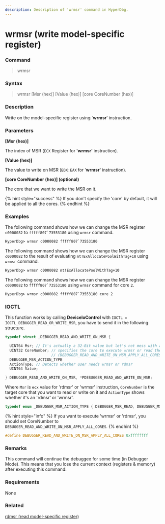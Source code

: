 ```yaml
---
description: Description of 'wrmsr' command in HyperDbg.
---
```


# wrmsr (write model-specific register)

### Command

> wrmsr

### Syntax

> wrmsr \[Msr (hex)] \[Value (hex)] \[core CoreNumber (hex)]

### Description

Write on the model-specific register using '**wrmsr**' instruction.

### Parameters

**\[Msr (hex)]**

The index of MSR (`ECX` Register for '**wrmsr**' instruction).

**\[Value (hex)]**

The value to write on MSR (`EDX:EAX` for '**wrmsr**' instruction).

**\[core CoreNumber (hex)] (optional)**

The core that we want to write the MSR on it.

{% hint style="success" %}
If you don't specify the 'core' by default, it will be applied to all the cores.
{% endhint %}

### Examples

The following command shows how we can change the MSR register `c0000082` to ``fffff807`73553180`` using `wrmsr` command.

```diff
HyperDbg> wrmsr c0000082 fffff807`73553180
```

The following command shows how we can change the MSR register `c0000082` to the result of evaluating `nt!ExAllocatePoolWithTag+10` using `wrmsr` command.

```diff
HyperDbg> wrmsr c0000082 nt!ExAllocatePoolWithTag+10
```

The following command shows how we can change the MSR register `c0000082` to ``fffff807`73553180`` using `wrmsr` command for core `2`.

```diff
HyperDbg> wrmsr c0000082 fffff807`73553180 core 2
```

### IOCTL

This function works by calling **DeviceIoControl** with `IOCTL = IOCTL_DEBUGGER_READ_OR_WRITE_MSR`, you have to send it in the following structure.

```c
typedef struct _DEBUGGER_READ_AND_WRITE_ON_MSR {

  UINT64 Msr; // It's actually a 32-Bit value but let's not mess with a register
  UINT32 CoreNumber; // specifies the core to execute wrmsr or read the msr
                     // (DEBUGGER_READ_AND_WRITE_ON_MSR_APPLY_ALL_CORES mean all the cores)
  DEBUGGER_MSR_ACTION_TYPE
  ActionType; // Detects whether user needs wrmsr or rdmsr
  UINT64 Value;

} DEBUGGER_READ_AND_WRITE_ON_MSR, *PDEBUGGER_READ_AND_WRITE_ON_MSR;
```

Where `Msr` is `ecx` value for 'rdmsr' or 'wrmsr' instruction, `CoreNumber` is the target core that you want to read or write on it and `ActionType` shows whether it's an 'rdmsr' or 'wrmsr'.

```c
typedef enum _DEBUGGER_MSR_ACTION_TYPE { DEBUGGER_MSR_READ, DEBUGGER_MSR_WRITE } DEBUGGER_MSR_ACTION_TYPE;
```

{% hint style="info" %}
If you want to execute 'wrmsr' or 'rdmsr', you should set CoreNumber to `DEBUGGER_READ_AND_WRITE_ON_MSR_APPLY_ALL_CORES`.
{% endhint %}

```c
#define DEBUGGER_READ_AND_WRITE_ON_MSR_APPLY_ALL_CORES 0xffffffff
```

### Remarks

This command will continue the debuggee for some time (in Debugger Mode). This means that you lose the current context (registers & memory) after executing this command.

### Requirements

None

### Related

[rdmsr (read model-specific register)](https://docs.hyperdbg.org/commands/debugging-commands/rdmsr)

